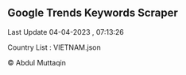 

## Google Trends Keywords Scraper 
 
Last Update 04-04-2023 , 07:13:26

Country List :
VIETNAM.json



© Abdul Muttaqin 
